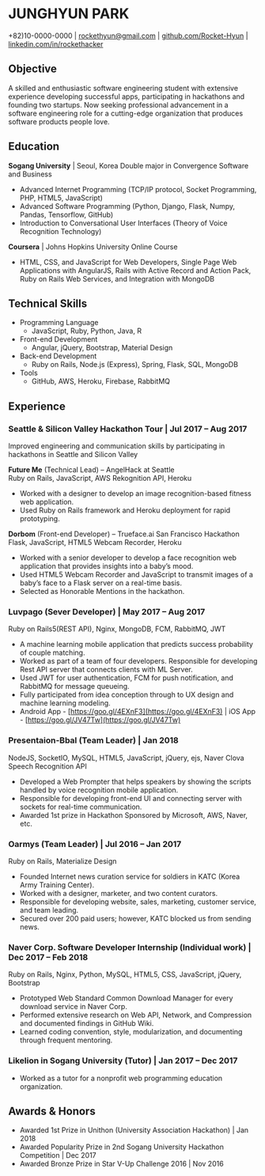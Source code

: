 # JUNGHYUN PARK  
+82)10-0000-0000 | rockethyun@gmail.com | [github.com/Rocket-Hyun](https://github.com/Rocket-Hyun) | [linkedin.com/in/rockethacker](https://linkedin.com/in/rockethacker)

## Objective

A skilled and enthusiastic software engineering student with extensive experience developing successful apps, participating in hackathons and founding two startups. Now seeking professional advancement in a software engineering role for a cutting-edge organization that produces software products people love.


## Education

**Sogang University** | Seoul, Korea
Double major in Convergence Software and Business

-	Advanced Internet Programming (TCP/IP protocol, Socket Programming, PHP, HTML5, JavaScript)
-	Advanced Software Programming (Python, Django, Flask, Numpy, Pandas, Tensorflow, GitHub)
-	Introduction to Conversational User Interfaces (Theory of Voice Recognition Technology)


**Coursera** | Johns Hopkins University Online Course

- HTML, CSS, and JavaScript for Web Developers, Single Page Web Applications with AngularJS, Rails with Active Record and Action Pack, Ruby on Rails Web Services, and Integration with MongoDB


## Technical Skills

- Programming Language  
  - JavaScript, Ruby, Python, Java, R
- Front-end Development
  - Angular, jQuery, Bootstrap, Material Design
- Back-end Development
  - Ruby on Rails, Node.js (Express), Spring, Flask, SQL, MongoDB
- Tools
  - GitHub, AWS, Heroku, Firebase, RabbitMQ


## Experience

### **Seattle & Silicon Valley Hackathon Tour**	| Jul 2017 – Aug 2017
  Improved engineering and communication skills by participating in hackathons in Seattle and Silicon Valley

  **Future Me** (Technical Lead) – AngelHack at Seattle  
  Ruby on Rails, JavaScript, AWS Rekognition API, Heroku  
  -	Worked with a designer to develop an image recognition-based fitness web application.
  -	Used Ruby on Rails framework and Heroku deployment for rapid prototyping.

  **Dorbom** (Front-end Developer) – Trueface.ai San Francisco Hackathon  
  Flask, JavaScript, HTML5 Webcam Recorder, Heroku
  -	Worked with a senior developer to develop a face recognition web application that provides insights into a baby’s mood.
  -	Used HTML5 Webcam Recorder and JavaScript to transmit images of a baby’s face to a Flask server on a real-time basis.  
  -	Selected as Honorable Mentions in the hackathon.


### **Luvpago** (Sever Developer) | May 2017 – Aug 2017
Ruby on Rails5(REST API), Nginx, MongoDB, FCM, RabbitMQ, JWT
-	A machine learning mobile application that predicts success probability of couple matching.
-	Worked as part of a team of four developers. Responsible for developing Rest API server that connects clients with ML Server.
-	Used JWT for user authentication, FCM for push notification, and RabbitMQ for message queueing.
-	Fully participated from idea conception through to UX design and machine learning modeling.
- Android App - [https://goo.gl/4EXnF3](https://goo.gl/4EXnF3) | iOS App -  [https://goo.gl/JV47Tw](https://goo.gl/JV47Tw)

### **Presentaion-Bbal** (Team Leader) | Jan 2018
NodeJS, SocketIO, MySQL, HTML5, JavaScript, jQuery, ejs, Naver Clova Speech Recognition API
-	Developed a Web Prompter that helps speakers by showing the scripts handled by voice recognition mobile application.
-	Responsible for developing front-end UI and connecting server with sockets for real-time communication.
-	Awarded 1st prize in Hackathon Sponsored by Microsoft, AWS, Naver, etc.


### **Oarmys** (Team Leader) | Jul 2016 – Jan 2017
Ruby on Rails, Materialize Design
-	Founded Internet news curation service for soldiers in KATC (Korea Army Training Center).
-	Worked with a designer, marketer, and two content curators.
-	Responsible for developing website, sales, marketing, customer service, and team leading.
-	Secured over 200 paid users; however, KATC blocked us from sending news.


### **Naver Corp. Software Developer Internship** (Individual work) | Dec 2017 – Feb 2018
Ruby on Rails, Nginx, Python, MySQL, HTML5, CSS, JavaScript, jQuery, Bootstrap
-	Prototyped Web Standard Common Download Manager for every download service in Naver Corp.
-	Performed extensive research on Web API, Network, and Compression and documented findings in GitHub Wiki.
-	Learned coding convention, style, modularization, and documenting through frequent mentoring.


### **Likelion in Sogang University** (Tutor) | Jan 2017 – Dec 2017
- Worked as a tutor for a nonprofit web programming education organization.


## Awards & Honors
- Awarded 1st Prize in Unithon (University Association Hackathon) | Jan 2018
- Awarded Popularity Prize in 2nd Sogang University Hackathon Competition | Dec 2017
- Awarded Bronze Prize in Star V-Up Challenge 2016  |  Nov 2016
